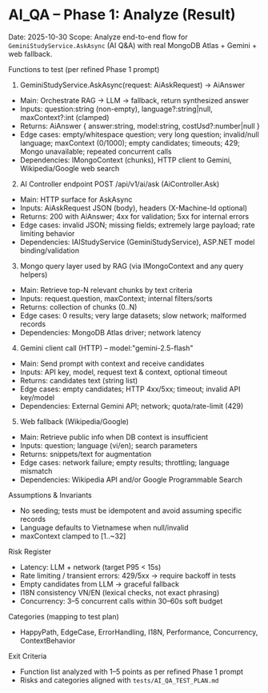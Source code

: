 # AI_QA – Phase 1: Analyze (Result)

Date: 2025-10-30
Scope: Analyze end-to-end flow for `GeminiStudyService.AskAsync` (AI Q&A) with real MongoDB Atlas + Gemini + web fallback.

Functions to test (per refined Phase 1 prompt)

1) GeminiStudyService.AskAsync(request: AiAskRequest) → AiAnswer
- Main: Orchestrate RAG → LLM → fallback, return synthesized answer
- Inputs: question:string (non-empty), language?:string|null, maxContext?:int (clamped)
- Returns: AiAnswer { answer:string, model:string, costUsd?:number|null }
- Edge cases: empty/whitespace question; very long question; invalid/null language; maxContext (0/1000); empty candidates; timeouts; 429; Mongo unavailable; repeated concurrent calls
- Dependencies: IMongoContext (chunks), HTTP client to Gemini, Wikipedia/Google web search

2) AI Controller endpoint POST /api/v1/ai/ask (AiController.Ask)
- Main: HTTP surface for AskAsync
- Inputs: AiAskRequest JSON (body), headers (X-Machine-Id optional)
- Returns: 200 with AiAnswer; 4xx for validation; 5xx for internal errors
- Edge cases: invalid JSON; missing fields; extremely large payload; rate limiting behavior
- Dependencies: IAIStudyService (GeminiStudyService), ASP.NET model binding/validation

3) Mongo query layer used by RAG (via IMongoContext and any query helpers)
- Main: Retrieve top-N relevant chunks by text criteria
- Inputs: request.question, maxContext; internal filters/sorts
- Returns: collection of chunks (0..N)
- Edge cases: 0 results; very large datasets; slow network; malformed records
- Dependencies: MongoDB Atlas driver; network latency

4) Gemini client call (HTTP) – model:"gemini-2.5-flash"
- Main: Send prompt with context and receive candidates
- Inputs: API key, model, request text & context, optional timeout
- Returns: candidates text (string list)
- Edge cases: empty candidates; HTTP 4xx/5xx; timeout; invalid API key/model
- Dependencies: External Gemini API; network; quota/rate-limit (429)

5) Web fallback (Wikipedia/Google)
- Main: Retrieve public info when DB context is insufficient
- Inputs: question; language (vi/en); search parameters
- Returns: snippets/text for augmentation
- Edge cases: network failure; empty results; throttling; language mismatch
- Dependencies: Wikipedia API and/or Google Programmable Search

Assumptions & Invariants
- No seeding; tests must be idempotent and avoid assuming specific records
- Language defaults to Vietnamese when null/invalid
- maxContext clamped to [1..~32]

Risk Register
- Latency: LLM + network (target P95 < 15s)
- Rate limiting / transient errors: 429/5xx → require backoff in tests
- Empty candidates from LLM → graceful fallback
- I18N consistency VN/EN (lexical checks, not exact phrasing)
- Concurrency: 3–5 concurrent calls within 30–60s soft budget

Categories (mapping to test plan)
- HappyPath, EdgeCase, ErrorHandling, I18N, Performance, Concurrency, ContextBehavior

Exit Criteria
- Function list analyzed with 1–5 points as per refined Phase 1 prompt
- Risks and categories aligned with `tests/AI_QA_TEST_PLAN.md`
